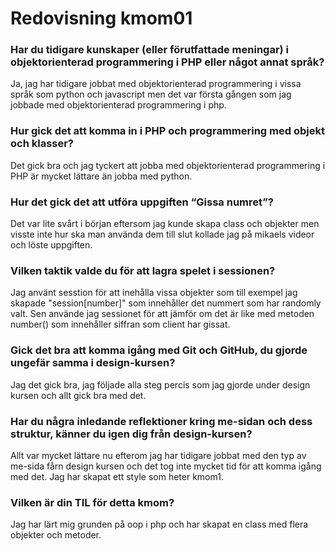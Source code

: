 ---
---
Redovisning kmom01
=========================

### Har du tidigare kunskaper (eller förutfattade meningar) i objektorienterad programmering i PHP eller något annat språk?

Ja, jag har tidigare jobbat med objektorienterad programmering i vissa språk som python och javascript men det var första gången som jag jobbade med objektorienterad programmering i php.

### Hur gick det att komma in i PHP och programmering med objekt och klasser?

Det gick bra och jag tyckert att jobba med objektorienterad programmering i PHP är mycket lättare än jobba med python.

### Hur det gick det att utföra uppgiften “Gissa numret”?

Det var lite svårt i början eftersom jag kunde skapa class och objekter men visste inte hur ska man använda dem till slut kollade jag på mikaels videor och löste uppgiften.
 
### Vilken taktik valde du för att lagra spelet i sessionen?

Jag använt sesstion för att inehålla vissa objekter som till exempel jag skapade "session[number]" som innehåller det nummert som har randomly valt. Sen använde jag sessionet för att jämför om det är like med metoden number() som innehåller siffran som client har gissat.

### Gick det bra att komma igång med Git och GitHub, du gjorde ungefär samma i design-kursen?

Jag det gick bra, jag följade alla steg percis som jag gjorde under design kursen och allt gick bra med det.


### Har du några inledande reflektioner kring me-sidan och dess struktur, känner du igen dig från design-kursen?

Allt var mycket lättare nu efterom jag har tidigare jobbat med den typ av me-sida fårn design kursen och det tog inte mycket tid för att komma igång med det. Jag har skapat ett style som heter kmom1.

### Vilken är din TIL för detta kmom?

Jag har lärt mig grunden på oop i php och har skapat en class med flera objekter och metoder. 